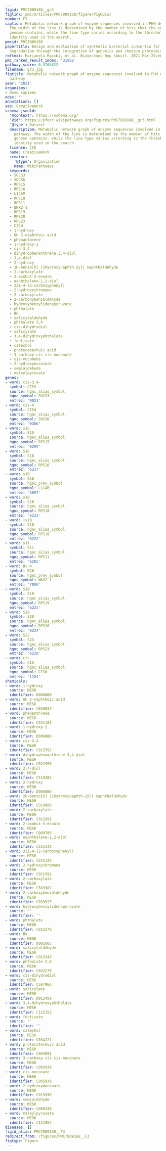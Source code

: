 ```yaml
---
figid: PMC7809168__gr3
figlink: pmc/articles/PMC7809168/figure/fig0015/
number: F3
caption: Metabolic network graph of enzyme sequences involved in PHN degradation pathway.
  The width of the line is determined by the number of hits that the corresponding
  genome contains, while the line type varies according to the threshold of sequence
  identity used in the search.
pmcid: PMC7809168
papertitle: Design and evaluation of synthetic bacterial consortia for optimized phenanthrene
  degradation through the integration of genomics and shotgun proteomics.
reftext: Marianela Macchi, et al. Biotechnol Rep (Amst). 2021 Mar;29:e00588.
pmc_ranked_result_index: '31962'
pathway_score: 0.5763822
filename: gr3.jpg
figtitle: Metabolic network graph of enzyme sequences involved in PHN degradation
  pathway
year: '2021'
organisms:
- Homo sapiens
ndex: ''
annotations: []
seo: CreativeWork
schema-jsonld:
  '@context': https://schema.org/
  '@id': https://pfocr.wikipathways.org/figures/PMC7809168__gr3.html
  '@type': Dataset
  description: Metabolic network graph of enzyme sequences involved in PHN degradation
    pathway. The width of the line is determined by the number of hits that the corresponding
    genome contains, while the line type varies according to the threshold of sequence
    identity used in the search.
  license: CC0
  name: CreativeWork
  creator:
    '@type': Organization
    name: WikiPathways
  keywords:
  - SOCS3
  - SOCS6
  - RPS15
  - RPS16
  - L1CAM
  - RPS18
  - RPS11
  - NKX2-1
  - RPS19
  - RPS20
  - RPS23
  - CISH
  - 1-hydroxy
  - OH 2-naphthoic acid
  - phenanthrene
  - 1-hydroxy-2
  - cis-3,4
  - dihydrophenanthrene 3,4-diol
  - 3,4-diol
  - 2-hydroxy
  - 2H-benzo[h] (1hydroxynaphth-2yl) naphthaldehyde
  - 2-carbaxylate
  - 2-axobut-3-enoate
  - naphthalene-1,2-diol
  - 3Z1-4-(2-carboxyphenyl)
  - 2-hydroxychromene
  - 2-carboxylate
  - 2-carboxybenzaldehyde
  - hydroxybenzylidenepyruvate
  - phthalate
  - Bk
  - salicylaldehyde
  - phthalate 3,4
  - cis-dihydrodiol
  - salicylate
  - 3,4-dihydroxyphthalate
  - fentisate
  - catechol
  - protocatechuic acid
  - 3-carbaxy-cis cis-muconate
  - cis-muconate
  - 2-hydroxymuconate
  - semialdehyde
  - maleylpyruvate
genes:
- word: cis-3,4-
  symbol: CIS3
  source: hgnc_alias_symbol
  hgnc_symbol: SOCS3
  entrez: '9021'
- word: cis-4
  symbol: CIS4
  source: hgnc_alias_symbol
  hgnc_symbol: SOCS6
  entrez: '9306'
- word: s15
  symbol: S15
  source: hgnc_alias_symbol
  hgnc_symbol: RPS15
  entrez: '6209'
- word: S16
  symbol: S16
  source: hgnc_alias_symbol
  hgnc_symbol: RPS16
  entrez: '6217'
- word: s10
  symbol: S10
  source: hgnc_prev_symbol
  hgnc_symbol: L1CAM
  entrez: '3897'
- word: s18
  symbol: S18
  source: hgnc_alias_symbol
  hgnc_symbol: RPS18
  entrez: '6222'
- word: )s18
  symbol: S18
  source: hgnc_alias_symbol
  hgnc_symbol: RPS18
  entrez: '6222'
- word: s11
  symbol: S11
  source: hgnc_alias_symbol
  hgnc_symbol: RPS11
  entrez: '6205'
- word: Bc-h
  symbol: BCH
  source: hgnc_prev_symbol
  hgnc_symbol: NKX2-1
  entrez: '7080'
- word: S19
  symbol: S19
  source: hgnc_alias_symbol
  hgnc_symbol: RPS19
  entrez: '6223'
- word: S20
  symbol: S20
  source: hgnc_alias_symbol
  hgnc_symbol: RPS20
  entrez: '6224'
- word: S23
  symbol: S23
  source: hgnc_alias_symbol
  hgnc_symbol: RPS23
  entrez: '6228'
- word: cis
  symbol: CIS
  source: hgnc_alias_symbol
  hgnc_symbol: CISH
  entrez: '1154'
chemicals:
- word: 1-hydroxy
  source: MESH
  identifier: D006880
- word: OH 2-naphthoic acid
  source: MESH
  identifier: C030037
- word: phenanthrene
  source: MESH
  identifier: C031181
- word: 1-hydroxy-2
  source: MESH
  identifier: D006880
- word: cis-3,4
  source: MESH
  identifier: C013792
- word: dihydrophenanthrene 3,4-diol
  source: MESH
  identifier: C021995
- word: 3,4-diol
  source: MESH
  identifier: C518382
- word: 2-hydroxy
  source: MESH
  identifier: D006880
- word: 2H-benzo[h] (1hydroxynaphth-2yl) naphthaldehyde
  source: MESH
  identifier: C018686
- word: 2-carbaxylate
  source: MESH
  identifier: C021591
- word: 2-axobut-3-enoate
  source: MESH
  identifier: C009785
- word: naphthalene-1,2-diol
  source: MESH
  identifier: C523142
- word: 3Z1-4-(2-carboxyphenyl)
  source: MESH
  identifier: C543125
- word: 2-hydroxychromene
  source: MESH
  identifier: C021591
- word: 2-carboxylate
  source: MESH
  identifier: C503382
- word: 2-carboxybenzaldehyde
  source: MESH
  identifier: C033525
- word: hydroxybenzylidenepyruvate
  source: ''
  identifier: ''
- word: phthalate
  source: MESH
  identifier: C032279
- word: Bk
  source: MESH
  identifier: D001603
- word: salicylaldehyde
  source: MESH
  identifier: C013243
- word: phthalate 3,4
  source: MESH
  identifier: C032279
- word: cis-dihydrodiol
  source: MESH
  identifier: C507866
- word: salicylate
  source: MESH
  identifier: D012459
- word: 3,4-dihydroxyphthalate
  source: MESH
  identifier: C122152
- word: fentisate
  source: ''
  identifier: ''
- word: catechol
  source: MESH
  identifier: C034221
- word: protocatechuic acid
  source: MESH
  identifier: C009091
- word: 3-carbaxy-cis cis-muconate
  source: MESH
  identifier: C005939
- word: cis-muconate
  source: MESH
  identifier: C005939
- word: 2-hydroxymuconate
  source: MESH
  identifier: C015930
- word: semialdehyde
  source: MESH
  identifier: C009338
- word: maleylpyruvate
  source: MESH
  identifier: C113957
diseases: []
figid_alias: PMC7809168__F3
redirect_from: /figures/PMC7809168__F3
figtype: Figure
---
```

